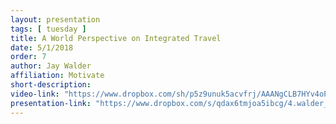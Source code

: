 ```yaml
---
layout: presentation
tags: [ tuesday ]
title: A World Perspective on Integrated Travel
date: 5/1/2018
order: 7
author: Jay Walder
affiliation: Motivate
short-description:
video-link: "https://www.dropbox.com/sh/p5z9unuk5acvfrj/AAANgCLB7HYv4oPQHXQiyWtPa/Day1/2018-05-01_Cal-ITC_Day1-7.Walder.mp4"  
presentation-link: "https://www.dropbox.com/s/qdax6tmjoa5ibcg/4.walder_calitp.pdf?dl=0"
---
```

